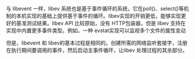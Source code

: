 与 libevent 一样，libev 系统也是基于事件循环的系统，它在poll()、select()等机制的本机实现的基础上提供基于事件的循环。libev实现的开销更低，能够实现更好的基准测试结果。libev API 比较原始，没有 HTTP包装器，但是 libev 支持在实现中内置更多事件类型。例如，一种 evstat实现可以监视多个文件的属性变动

但是，libevent 和 libev的基本过程是相同的。创建所需的网络监听套接字，注册在执行期间要调用的事件，然后启动主事件循环，让libev 处理过程的其余部分。
